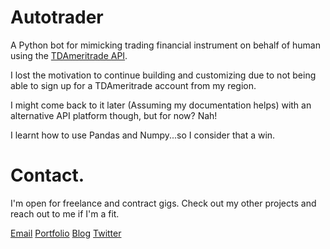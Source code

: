 # Autotrader

A Python bot for mimicking trading financial instrument on behalf of human using the [TDAmeritrade API](https://developer.tdameritrade.com/apis).

I lost the motivation to continue building and customizing due to not being able to sign up for a TDAmeritrade account from my region.

I might come back to it later (Assuming my documentation helps) with an alternative API platform though, but for now? Nah!

I learnt how to use Pandas and Numpy...so I consider that a win.

# Contact.
I'm open for freelance and contract gigs. 
Check out my other projects and reach out to me if I'm a fit.

[Email](hello@romeopeter.com)
[Portfolio](https://romeopeter.com/projects)
[Blog](https://romeopeter.com/blog)
[Twitter](https://twitter.com/_romeopeter)

